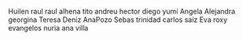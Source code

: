 Huilen
raul
raul alhena
tito
andreu
hector
diego
yumi
Angela
Alejandra
georgina
Teresa
Deniz
AnaPozo
Sebas
trinidad
carlos saiz
Eva 
roxy
evangelos
nuria
ana villa

